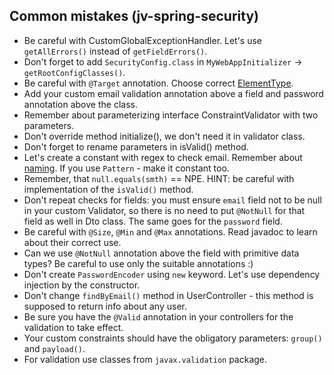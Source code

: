 ## Common mistakes (jv-spring-security)

* Be careful with CustomGlobalExceptionHandler. Let's use `getAllErrors()` instead of `getFieldErrors()`.
* Don't forget to add `SecurityConfig.class` in `MyWebAppInitializer` -> `getRootConfigClasses()`.
* Be careful with `@Target` annotation. Choose correct [ElementType](https://docs.oracle.com/javase/8/docs/api/java/lang/annotation/ElementType.html).
* Add your custom email validation annotation above a field and password annotation above the class.
* Remember about parameterizing interface ConstraintValidator with two parameters.
* Don't override method initialize(), we don't need it in validator class.
* Don't forget to rename parameters in isValid() method.
* Let's create a constant with regex to check email. Remember about [naming](https://mate-academy.github.io/style-guides/java/java.html#s5.2.4-constant-names).
If you use `Pattern` - make it constant too.
* Remember, that `null.equals(smth)` == NPE. HINT: be careful with implementation of the `isValid()` method.
* Don't repeat checks for fields: you must ensure `email` field not to be null in your custom Validator, so there is no need to put `@NotNull` for that field as well in Dto class.
The same goes for the `password` field.
* Be careful with `@Size`, `@Min` and `@Max` annotations. Read javadoc to learn about their correct use.
* Can we use `@NotNull` annotation above the field with primitive data types? Be careful to use only the suitable annotations :)
* Don't create `PasswordEncoder` using `new` keyword. Let's use dependency injection by the constructor.
* Don't change `findByEmail()` method in UserController - this method is supposed to return info about any user.
* Be sure you have the `@Valid` annotation in your controllers for the validation to take effect.
* Your custom constraints should have the obligatory parameters: `group()` and `payload()`.
* For validation use classes from `javax.validation` package.
